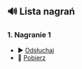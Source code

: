 ## 🔊 Lista nagrań

### 1. Nagranie 1
- ▶ [Odsłuchaj](https://github.com/PatrykOzog/Real-Time-Voice-Cloning/raw/master/waveforms/step-300000-wave-from-mel_sample_1.wav)
- 💾 [Pobierz](https://github.com/PatrykOzog/Real-Time-Voice-Cloning/raw/master/waveforms/step-300000-wave-from-mel_sample_1.wav)

